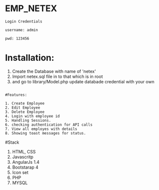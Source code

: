 # EMP_NETEX
```
Login Credentials
````
``` 
username: admin
````
`````
pwd: 123456
`````````

# Installation:

1. Create the Database with name of 'netex'
2. Import netex.sql file in to that which is in root 
3. and go to library/Model.php update databade credential with your own


````

#Features:

1. Create Employee
2. Edit Employee
3. Delete Employee
4. Login with employee id
5. Handling Sessions.
6. checking authentication for API calls
7. View all employes with details
8. Showing toast messages for status.
``````
#Stack
1. HTML, CSS
2. Javascritp
3. AngularJs 1.4
4. Bootstarap 4
5. Icon set
6. PHP
7. MYSQL
